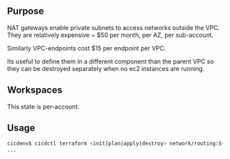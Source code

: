 ## Purpose
NAT gateways enable private subnets to access networks outside the VPC.
They are relatively expensive ~ $50 per month, per AZ, per sub-account.

Similarly VPC-endpoints cost $15 per endpoint per VPC.

Its useful to define them in a different component than the parent VPC so
they can be destroyed separately when no ec2 instances are running.

## Workspaces
This state is per-account.

## Usage
```bash
cicdenv$ cicdctl terraform <init|plan|apply|destroy> network/routing:${WORKSPACE}
...
```

